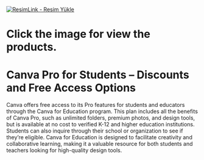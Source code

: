 
<a href="https://www.digitallicenses.net/canva-pro-lifetime-plan/" title="ResimLink - Resim Yükle"><img src="https://github.com/user-attachments/assets/5054c4f4-fba3-4b13-bfd8-fcffde084bf0" title="ResimLink - Resim Yükle" alt="ResimLink - Resim Yükle"></a>
# Click the image for view the products.

# Canva Pro for Students – Discounts and Free Access Options
Canva offers free access to its Pro features for students and educators through the Canva for Education program. This plan includes all the benefits of Canva Pro, such as unlimited folders, premium photos, and design tools, but is available at no cost to verified K-12 and higher education institutions. Students can also inquire through their school or organization to see if they’re eligible. Canva for Education is designed to facilitate creativity and collaborative learning, making it a valuable resource for both students and teachers looking for high-quality design tools.
